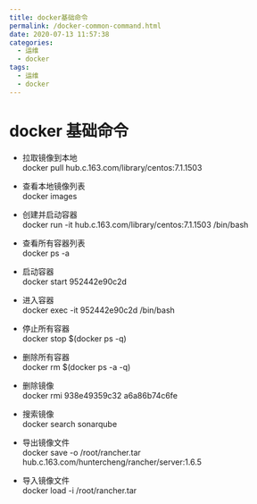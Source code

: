 ```yaml
---
title: docker基础命令
permalink: /docker-common-command.html
date: 2020-07-13 11:57:38
categories:
  - 运维
  - docker
tags:
  - 运维
  - docker
---
```


# docker 基础命令

- 拉取镜像到本地  
  docker pull hub.c.163.com/library/centos:7.1.1503
- 查看本地镜像列表  
  docker images
- 创建并启动容器  
  docker run -it hub.c.163.com/library/centos:7.1.1503 /bin/bash
- 查看所有容器列表  
  docker ps -a
- 启动容器  
  docker start 952442e90c2d
- 进入容器  
  docker exec -it 952442e90c2d /bin/bash
- 停止所有容器  
  docker stop \$(docker ps -q)
- 删除所有容器  
  docker rm \$(docker ps -a -q)
- 删除镜像  
  docker rmi 938e49359c32 a6a86b74c6fe
- 搜索镜像  
  docker search sonarqube

- 导出镜像文件  
  docker save -o /root/rancher.tar hub.c.163.com/huntercheng/rancher/server:1.6.5
- 导入镜像文件  
  docker load -i /root/rancher.tar
